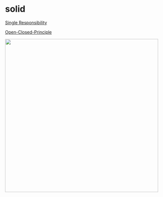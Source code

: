# solid

<a href="https://github.com/Mohammad-Nikkhah/solid/blob/main/Single_Responsibility.php">Single Responsibility </a>

<a href="https://github.com/Mohammad-Nikkhah/solid/blob/main/Open-Closed-Principle">Open-Closed-Principle </a>

<img align='center' src='https://everyone-can-code.github.io/solid/solid.png' width='500"'>
